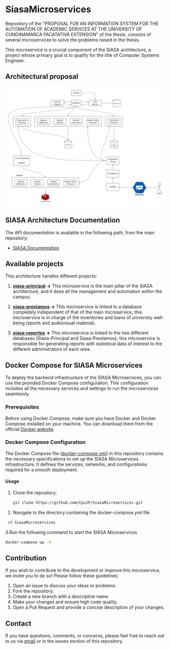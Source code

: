 # SiasaMicroservices
Repository of the "PROPOSAL FOR AN INFORMATION SYSTEM FOR THE AUTOMATION OF ACADEMIC SERVICES AT THE UNIVERSITY OF CUNDINAMARCA FACATATIVÁ EXTENSION" of the thesis, consists of several microservices to solve the problems raised in the thesis.

This microservice is a crucial component of the SIASA architecture, a project whose primary goal is to qualify for the title of Computer Systems Engineer.

## Architectural proposal
![Architecture](https://github.com/CpuJP/SiasaMicroservices/blob/main/Arquitectura%20SIAP%20(Back).png)

## SIASA Architecture Documentation

The API documentation is available in the following path, from the main repository:

- [SIASA Documentation](https://github.com/CpuJP/SiasaMicroservices)

## Available projects

This architecture handles different projects:

1. **[siasa-principal](https://github.com/CpuJP/SiasaMicroservices/tree/siasa-principal) ->** This microservice is the main pillar of the SIASA architecture, and it does all the management and automation within the campus.

2. **[siasa-prestamos](https://github.com/CpuJP/SiasaMicroservices/tree/siasa-prestamos) ->** This microservice is linked to a database completely independent of that of the main microservice, this microservice is in charge of the inventories and loans of university well-being (sports and audiovisual material).

3. **[siasa-reportes](https://github.com/CpuJP/SiasaMicroservices/tree/siasa-reportes) ->** This microservice is linked to the two different databases (Siasa-Principal and Siasa-Prestamos), this microservice is responsible for generating reports with statistical data of interest to the different administrators of each area.



## Docker Compose for SIASA Microservices

To deploy the backend infrastructure of the SIASA Microservices, you can use the provided Docker Compose configuration. This configuration includes all the necessary services and settings to run the microservices seamlessly.

### Prerequisites

Before using Docker Compose, make sure you have Docker and Docker Compose installed on your machine. You can download them from the official [Docker website](https://www.docker.com/get-started).

### Docker Compose Configuration

The Docker Compose file ([docker-compose.yml](https://github.com/CpuJP/SiasaMicroservices/blob/main/docker-compose.yml)) in this repository contains the necessary specifications to set up the SIASA Microservices infrastructure. It defines the services, networks, and configurations required for a smooth deployment.

#### Usage

1. Clone the repository: 
   ```bash
   git clone https://github.com/CpuJP/SiasaMicroservices.git
   ```
   
2. Navigate to the directory containing the docker-compose.yml file
  ```bash
   cd SiasaMicroservices
  ```

3.Run the following command to start the SIASA Microservices
  ```bash
  docker-compose up -d
  ```



     
     



## Contribution

If you wish to contribute to the development or improve this microservice, we invite you to do so! Please follow these guidelines:

1. Open an issue to discuss your ideas or problems.
2. Fork the repository.
3. Create a new branch with a descriptive name.
4. Make your changes and ensure high code quality.
5. Open a Pull Request and provide a concise description of your changes.

## Contact

If you have questions, comments, or concerns, please feel free to reach out to us via [email](cpujuanpis@gmail.com) or in the issues section of this repository.
